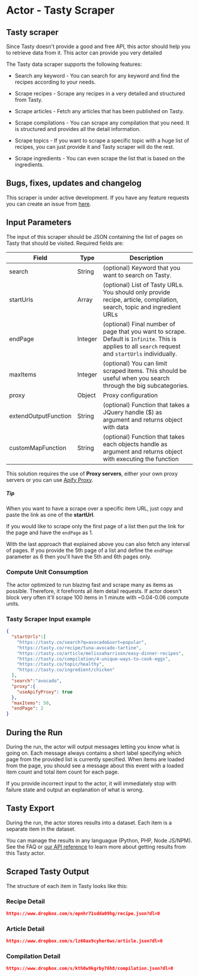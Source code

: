 # Actor - Tasty Scraper

## Tasty scraper

Since Tasty doesn't provide a good and free API, this actor should help you to retrieve data from it. This actor can provide you very detailed

The Tasty data scraper supports the following features:

-   Search any keyword - You can search for any keyword and find the recipes according to your needs.

-   Scrape recipes - Scrape any recipes in a very detailed and structured from Tasty.

-   Scrape articles - Fetch any articles that has been published on Tasty.

-   Scrape compilations - You can scrape any compilation that you need. It is structured and provides all the detail information.

-   Scrape topics - If you want to scrape a specific topic with a huge list of recipes, you can just provide it and Tasty scraper will do the rest.

-   Scrape ingredients - You can even scrape the list that is based on the ingredients.

## Bugs, fixes, updates and changelog

This scraper is under active development. If you have any feature requests you can create an issue from [here](https://github.com/epctex/tasty-scraper/issues).

## Input Parameters

The input of this scraper should be JSON containing the list of pages on Tasty that should be visited. Required fields are:

| Field                | Type    | Description                                                                                                                                                                                                    |
| -------------------- | ------- | -------------------------------------------------------------------------------------------------------------------------------------------------------------------------------------------------------------- |
| search               | String  | (optional) Keyword that you want to search on Tasty.                                                                                                                                                       |
| startUrls            | Array   | (optional) List of Tasty URLs. You should only provide recipe, article, compilation, search, topic and ingredient URLs                                                                                                                 |
| endPage              | Integer | (optional) Final number of page that you want to scrape. Default is `Infinite`. This is applies to all `search` request and `startUrls` individually.                                                          |
| maxItems             | Integer | (optional) You can limit scraped items. This should be useful when you search through the big subcategories.                                                                                                |
| proxy                | Object  | Proxy configuration                                                                                                                                                                                            |
| extendOutputFunction | String  | (optional) Function that takes a JQuery handle ($) as argument and returns object with data                                                                                                                    |
| customMapFunction | String  | (optional) Function that takes each objects handle as argument and returns object with executing the function                                                                                                                     |

This solution requires the use of **Proxy servers**, either your own proxy servers or you can use [Apify Proxy](https://www.apify.com/docs/proxy).

##### Tip

When you want to have a scrape over a specific item URL, just copy and paste the link as one of the **startUrl**.

If you would like to scrape only the first page of a list then put the link for the page and have the `endPage` as 1.

With the last approach that explained above you can also fetch any interval of pages. If you provide the 5th page of a list and define the `endPage` parameter as 6 then you'll have the 5th and 6th pages only.

### Compute Unit Consumption

The actor optimized to run blazing fast and scrape many as items as possible. Therefore, it forefronts all item detail requests. If actor doesn't block very often it'll scrape 100 items in 1 minute with ~0.04-0.06 compute units.

### Tasty Scraper Input example

```json
{
  "startUrls":[
    "https://tasty.co/search?q=avocado&sort=popular",
    "https://tasty.co/recipe/tuna-avocado-tartine",
    "https://tasty.co/article/melissaharrison/easy-dinner-recipes",
    "https://tasty.co/compilation/4-unique-ways-to-cook-eggs",
    "https://tasty.co/topic/healthy",
    "https://tasty.co/ingredient/chicken"
  ],
  "search":"avocado",
  "proxy":{
    "useApifyProxy": true
  },
  "maxItems": 50,
  "endPage": 2
}

```

## During the Run

During the run, the actor will output messages letting you know what is going on. Each message always contains a short label specifying which page from the provided list is currently specified.
When items are loaded from the page, you should see a message about this event with a loaded item count and total item count for each page.

If you provide incorrect input to the actor, it will immediately stop with failure state and output an explanation of what is wrong.

## Tasty Export

During the run, the actor stores results into a dataset. Each item is a separate item in the dataset.

You can manage the results in any languague (Python, PHP, Node JS/NPM). See the FAQ or <a href="https://www.apify.com/docs/api" target="blank">our API reference</a> to learn more about getting results from this Tasty actor.

## Scraped Tasty Output

The structure of each item in Tasty looks like this:

### Recipe Detail

```json
https://www.dropbox.com/s/epnhr71sdda09hg/recipe.json?dl=0
```

### Article Detail

```json
https://www.dropbox.com/s/lz60ax9cyher6ws/article.json?dl=0
```

### Compilation Detail

```json
https://www.dropbox.com/s/kth0w9kgrby76h8/compilation.json?dl=0
```
